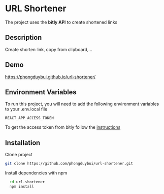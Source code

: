 
# URL Shortener

The project uses the **bitly API** to create shortened links

## Description
Create shorten link, copy from clipboard,...

## Demo

https://phongduybui.github.io/url-shortener/

  
## Environment Variables

To run this project, you will need to add the following environment variables to your .env.local file

`REACT_APP_ACCESS_TOKEN`

To get the access token from bitly follow the [instructions](https://support.bitly.com/hc/en-us/articles/230647907-How-do-I-generate-an-OAuth-access-token-for-the-Bitly-API-)


## Installation 

Clone project

```bash
git clone https://github.com/phongduybui/url-shortener.git
```

Install dependencies with npm

```bash 
  cd url-shortener
  npm install
```
